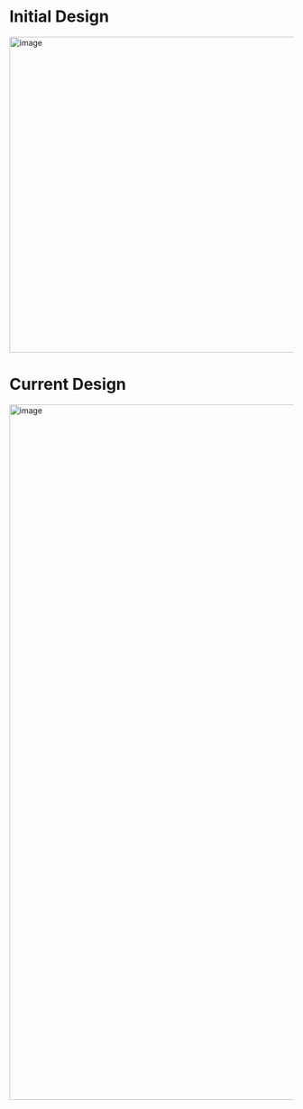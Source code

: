 # Initial Design 
<img width="944" height="560" alt="image" src="https://github.com/user-attachments/assets/bfc8f195-058f-4a00-af93-a3653e5ab2d1" />

# Current Design 
<img width="1722" height="1233" alt="image" src="https://github.com/user-attachments/assets/5ee9bd72-2303-4e23-9edd-ebd037e26b95" />

